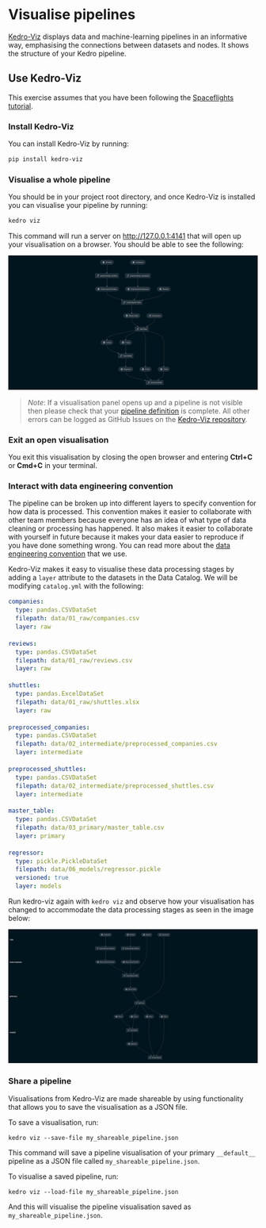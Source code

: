 # Visualise pipelines

[Kedro-Viz](https://github.com/quantumblacklabs/kedro-viz) displays data and machine-learning pipelines in an informative way, emphasising the connections between datasets and nodes. It shows the structure of your Kedro pipeline.

## Use Kedro-Viz

This exercise assumes that you have been following the [Spaceflights tutorial](01_spaceflights_tutorial.md).

### Install Kedro-Viz

You can install Kedro-Viz by running:
```bash
pip install kedro-viz
```

### Visualise a whole pipeline

You should be in your project root directory, and once Kedro-Viz is installed you can visualise your pipeline by running:
```bash
kedro viz
```

This command will run a server on http://127.0.0.1:4141 that will open up your visualisation on a browser. You should
 be able to see the following:

![](../meta/images/pipeline_visualisation.png)

> _Note_: If a visualisation panel opens up and a pipeline is not visible then please check that your [pipeline
> definition](04_create_pipelines.md) is complete. All other errors can be logged as GitHub Issues on
> the [Kedro-Viz repository](https://github.com/quantumblacklabs/kedro-viz).

### Exit an open visualisation

You exit this visualisation by closing the open browser and entering **Ctrl+C** or **Cmd+C** in your terminal.

### Interact with data engineering convention

The pipeline can be broken up into different layers to specify convention for how data is processed. This convention makes it easier to collaborate with other team members because everyone has an idea of what type of data cleaning or processing has happened. It also makes it easier to collaborate with yourself in future because it makes your data easier to reproduce if you have done something wrong. You can read more about the [data engineering convention](../12_faq/01_faq.md#what-is-data-engineering-convention) that we use.

Kedro-Viz makes it easy to visualise these data processing stages by adding a `layer` attribute to the datasets in the Data Catalog. We will be modifying `catalog.yml` with the following:

```yaml
companies:
  type: pandas.CSVDataSet
  filepath: data/01_raw/companies.csv
  layer: raw

reviews:
  type: pandas.CSVDataSet
  filepath: data/01_raw/reviews.csv
  layer: raw

shuttles:
  type: pandas.ExcelDataSet
  filepath: data/01_raw/shuttles.xlsx
  layer: raw

preprocessed_companies:
  type: pandas.CSVDataSet
  filepath: data/02_intermediate/preprocessed_companies.csv
  layer: intermediate

preprocessed_shuttles:
  type: pandas.CSVDataSet
  filepath: data/02_intermediate/preprocessed_shuttles.csv
  layer: intermediate

master_table:
  type: pandas.CSVDataSet
  filepath: data/03_primary/master_table.csv
  layer: primary

regressor:
  type: pickle.PickleDataSet
  filepath: data/06_models/regressor.pickle
  versioned: true
  layer: models
```

Run kedro-viz again with `kedro viz` and observe how your visualisation has changed to accommodate the data processing stages as seen in the image below:

![](../meta/images/pipeline_visualisation_with_layers.png)

### Share a pipeline

Visualisations from Kedro-Viz are made shareable by using functionality that allows you to save the visualisation as a JSON file.

To save a visualisation, run:
```
kedro viz --save-file my_shareable_pipeline.json
```

This command will save a pipeline visualisation of your primary `__default__` pipeline as a JSON file called `my_shareable_pipeline.json`.

To visualise a saved pipeline, run:
```
kedro viz --load-file my_shareable_pipeline.json
```

And this will visualise the pipeline visualisation saved as `my_shareable_pipeline.json`.
